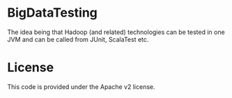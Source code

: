 # BigDataTesting

The idea being that Hadoop (and related) technologies can be tested in one JVM and can be called from JUnit, ScalaTest etc.

# License

This code is provided under the Apache v2 license.